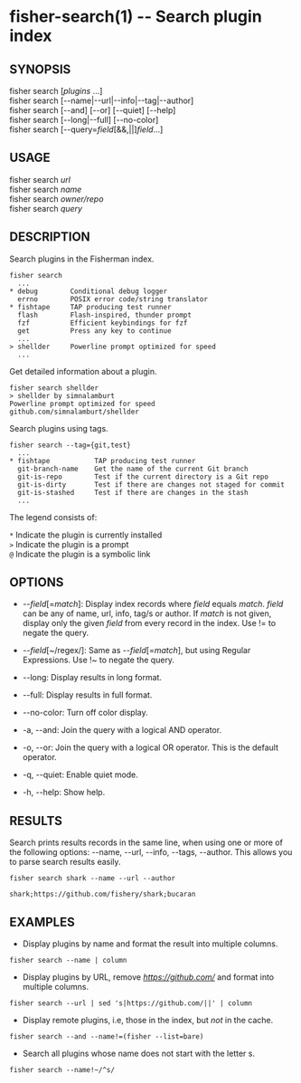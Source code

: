 fisher-search(1) -- Search plugin index
=======================================

## SYNOPSIS

fisher search [*plugins* ...]<br>
fisher search [--name|--url|--info|--tag|--author]<br>
fisher search [--and] [--or] [--quiet] [--help]<br>
fisher search [--long|--full] [--no-color]<br>
fisher search [--query=*field*[&&,||]*field*...]<br>

## USAGE

fisher search *url*<br>
fisher search *name*<br>
fisher search *owner/repo*<br>
fisher search *query*<br>

## DESCRIPTION

Search plugins in the Fisherman index.

```
fisher search
  ...
* debug        Conditional debug logger
  errno        POSIX error code/string translator
* fishtape     TAP producing test runner
  flash        Flash-inspired, thunder prompt
  fzf          Efficient keybindings for fzf
  get          Press any key to continue
  ...
> shellder     Powerline prompt optimized for speed
  ...
```

Get detailed information about a plugin.

```
fisher search shellder
> shellder by simnalamburt
Powerline prompt optimized for speed
github.com/simnalamburt/shellder
```

Search plugins using tags.

```
fisher search --tag={git,test}
  ...
* fishtape           TAP producing test runner
  git-branch-name    Get the name of the current Git branch
  git-is-repo        Test if the current directory is a Git repo
  git-is-dirty       Test if there are changes not staged for commit
  git-is-stashed     Test if there are changes in the stash
  ...
```

The legend consists of:

`*` Indicate the plugin is currently installed<br>
`>` Indicate the plugin is a prompt<br>
`@` Indicate the plugin is a symbolic link<br>

## OPTIONS

* --*field*[=*match*]:
    Display index records where *field* equals *match*. *field* can be any of name, url, info, tag/s or author. If *match* is not given, display only the given *field* from every record in the index. Use != to negate the query.

* --*field*[~/regex/]:
    Same as --*field*[=*match*], but using Regular Expressions. Use !~ to negate the query.

* --long:
    Display results in long format.

* --full:
    Display results in full format.

* --no-color:
    Turn off color display.

* -a, --and:
    Join the query with a logical AND operator.

* -o, --or:
    Join the query with a logical OR operator. This is the default operator.

* -q, --quiet:
    Enable quiet mode.

* -h, --help:
    Show help.

## RESULTS

Search prints results records in the same line, when using one or more of the following options: --name, --url, --info, --tags, --author. This allows you to parse search results easily.

```fish
fisher search shark --name --url --author

shark;https://github.com/fishery/shark;bucaran
```

## EXAMPLES

* Display plugins by name and format the result into multiple columns.

```fish
fisher search --name | column
```

* Display plugins by URL, remove *https://github.com/* and format into multiple columns.

```fish
fisher search --url | sed 's|https://github.com/||' | column
```

* Display remote plugins, i.e, those in the index, but *not* in the cache.

```fish
fisher search --and --name!=(fisher --list=bare)
```

* Search all plugins whose name does not start with the letter s.

```fish
fisher search --name!~/^s/
```
